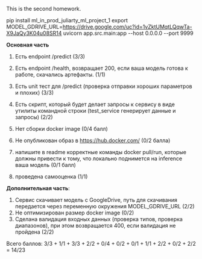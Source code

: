 This is the second homework.

pip install ml_in_prod_juliarty_ml_project_1
export MODEL_GDRIVE_URL=https://drive.google.com/uc?id=1vZktUMqtLQqwTa-X9JaQy3K04u08SR14
uvicorn app.src.main:app --host 0.0.0.0 --port 9999

**Основная часть**

1) Есть endpoint /predict (3/3)
2) Есть endpoint /health, возвращает 200, если ваша модель готова к работе, скачались артефакты. (1/1)
3) Есть unit тест для /predict (проверка отправки хороших параметров и плохих) (3/3)
4) Есть скрипт, который будет делает запросы к сервису в виде утилиты командной строки (test_service генерирует данные и запросы) (2/2)

5) Нет сборки docker image (0/4 балл)
6) Не опубликован образ в https://hub.docker.com/ (0/2 балла)
7) напишите в readme корректные команды docker pull/run, которые должны привести к тому, что локально поднимется на inference ваша модель (0/1 балл)

8) проведена самооценка (1/1)


**Дополнительная часть**: 
1) Сервис скачивает модель с GoogleDrive, путь для скачивания передается через переменную окружения MODEL_GDRIVE_URL (2/2)
2) Не оптимизирован размер docker image (0/2) 
3) Сделана валидация входных данных (проверка типов, проверка диапазонов), при этом возвращается 400, если валидация не пройдена (2/2)

Всего баллов: 3/3 + 1/1 + 3/3 + 2/2 + 0/4 + 0/2 + 0/1 + 1/1 + 2/2 + 0/2 + 2/2 = 14/23

